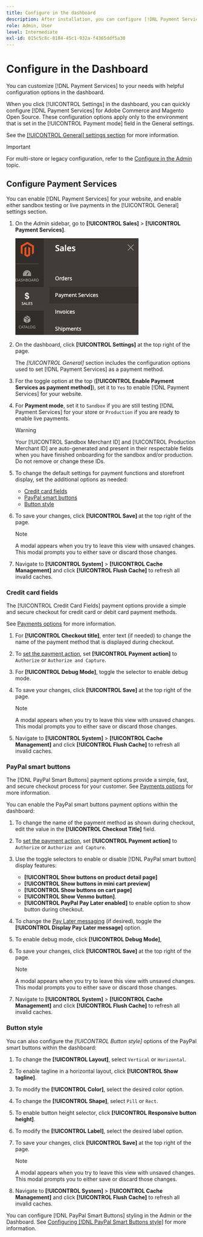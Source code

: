 ```yaml
---
title: Configure in the dashboard
description: After installation, you can configure [!DNL Payment Services] in the dashboard.
role: Admin, User
level: Intermediate
exl-id: 015c5c8c-8184-45c1-932a-f4365ddf5a30
---
```

# Configure in the Dashboard

You can customize [!DNL Payment Services] to your needs with helpful configuration options in the dashboard.

When you click [!UICONTROL Settings] in the dashboard, you can quickly configure [!DNL Payment Services] for Adobe Commerce and Magento Open Source. These configuration options apply only to the environment that is set in the [!UICONTROL Payment mode] field in the General settings.

See the [[!UICONTROL General] settings section](#general-settings) for more information.

>[!IMPORTANT]
>
> For multi-store or legacy configuration, refer to the [Configure in the Admin](configure-admin.md) topic.

## Configure Payment Services

You can enable [!DNL Payment Services] for your website, and enable either sandbox testing or live payments in the [!UICONTROL General] settings section.

1. On the _Admin_ sidebar, go to **[!UICONTROL Sales]** > **[!UICONTROL Payment Services]**.

   ![Dashboard view](assets/payment-services-menu-small.png)

1. On the dashboard, click **[!UICONTROL Settings]** at the top right of the page.

   The _[!UICONTROL General]_ section includes the configuration options used to set [!DNL Payment Services] as a payment method.

1. For the toggle option at the top (**[!UICONTROL Enable Payment Services as payment method]**), set it to `Yes` to enable [!DNL Payment Services] for your website.

1. For **Payment mode**, set it to `Sandbox` if you are still testing [!DNL Payment Services] for your store or `Production` if you are ready to enable live payments.

   >[!WARNING]
   >
   >Your [!UICONTROL Sandbox Merchant ID] and [!UICONTROL Production Merchant ID] are auto-generated and present in their respectable fields when you have finished onboarding for the sandbox and/or production. Do not remove or change these IDs.

1. To change the default settings for payment functions and storefront display, set the additional options as needed:

   - [Credit card fields](#credit-card-fields)
   - [PayPal smart buttons](#paypal-smart-buttons)
   - [Button style](#button-style)

1. To save your changes, click **[!UICONTROL Save]** at the top right of the page.

   >[!NOTE]
   >
   >A modal appears when you try to leave this view with unsaved changes. This modal prompts you to either save or discard those changes.

1. Navigate to **[!UICONTROL System]** > **[!UICONTROL Cache Management]** and click **[!UICONTROL Flush Cache]** to refresh all invalid caches.

### Credit card fields

The [!UICONTROL Credit Card Fields] payment options provide a simple and secure checkout for credit card or debit card payment methods.

See [Payments options](payments-options.md#paypal-smart-buttons) for more information.

1. For **[!UICONTROL Checkout title]**, enter text (if needed) to change the name of the payment method that is displayed during checkout.
1. To [set the payment action](production.md#set-payment-services-as-payment-method), set **[!UICONTROL Payment action]** to `Authorize` or `Authorize and Capture`.
1. For **[!UICONTROL Debug Mode]**, toggle the selector to enable debug mode.
1. To save your changes, click **[!UICONTROL Save]** at the top right of the page.

   >[!NOTE]
   >
   >A modal appears when you try to leave this view with unsaved changes. This modal prompts you to either save or discard those changes.

1. Navigate to **[!UICONTROL System]** > **[!UICONTROL Cache Management]** and click **[!UICONTROL Flush Cache]** to refresh all invalid caches.

### PayPal smart buttons

The [!DNL PayPal Smart Buttons] payment options provide a simple, fast, and secure checkout process for your customer. See [Payments options](payments-options.md#paypal-smart-buttons) for more information.

You can enable the PayPal smart buttons payment options within the dashboard:

1. To change the name of the payment method as shown during checkout, edit the value in the **[!UICONTROL Checkout Title]** field.
1. To [set the payment action](production.md#set-payment-services-as-payment-method), set **[!UICONTROL Payment action]** to `Authorize` or `Authorize and Capture`.
1. Use the toggle selectors to enable or disable [!DNL PayPal smart button] display features:
   - **[!UICONTROL Show buttons on product detail page]**
   - **[!UICONTROL Show buttons in mini cart preview]**
   - **[!UICONTROL Show buttons on cart page]**
   - **[!UICONTROL Show Venmo button]**.
   - **[!UICONTROL PayPal Pay Later enabled]** to enable option to show button during checkout.

1. To change the [Pay Later messaging](payments-options.md#pay-later-button) (if desired), toggle the **[!UICONTROL Display Pay Later message]** option.
1. To enable debug mode, click **[!UICONTROL Debug Mode]**,  
1. To save your changes, click **[!UICONTROL Save]** at the top right of the page.

   >[!NOTE]
   >
   >A modal appears when you try to leave this view with unsaved changes. This modal prompts you to either save or discard those changes.

1. Navigate to **[!UICONTROL System]** > **[!UICONTROL Cache Management]** and click **[!UICONTROL Flush Cache]** to refresh all invalid caches.

### Button style

You can also configure the _[!UICONTROL Button style]_ options of the PayPal smart buttons within the dashboard:

1. To change the **[!UICONTROL Layout]**, select `Vertical` or `Horizontal`.
1. To enable tagline in a horizontal layout, click **[!UICONTROL Show tagline]**.
1. To modify the **[!UICONTROL Color]**, select the desired color option.
1. To change the **[!UICONTROL Shape]**, select `Pill` or `Rect`.
1. To enable button height selector, click **[!UICONTROL Responsive button height]**.
1. To modify the **[!UICONTROL Label]**, select the desired label option.
1. To save your changes, click **[!UICONTROL Save]** at the top right of the page.

   >[!NOTE]
   >
   >A modal appears when you try to leave this view with unsaved changes. This modal prompts you to either save or discard those changes.

1. Navigate to **[!UICONTROL System]** > **[!UICONTROL Cache Management]** and click **[!UICONTROL Flush Cache]** to refresh all invalid caches.

You can configure [!DNL PayPal Smart Buttons] styling in the Admin or the Dashboard. See [Configuring [!DNL PayPal Smart Buttons style]](configure-admin.md#configure-paypal-smart-button-styling) for more information.
